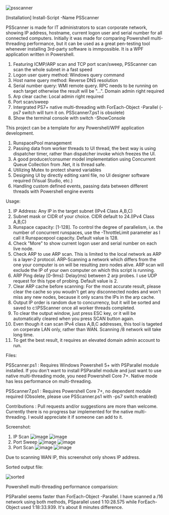![psscanner](https://user-images.githubusercontent.com/57880343/115976871-26e85500-a527-11eb-82e4-b7d1b768056e.png)

[Installation]
Install-Script -Name PSScanner

PSScanner is made for IT administrators to scan corporate network, showing IP address, hostname, current logon user and serial number for all connected computers. Initially it was made for comparing Powershell multi-threading performance, but it can be used as a great pen-testing tool whenever installing 3rd-party software is immpossible.
It is a WPF application written in Powershell.

1. Featuring ICMP/ARP scan and TCP port scan/sweep, PSScanner can scan the whole subnet in a fast speed
2. Logon user query method: Windows query command
3. Host name query method: Reverse DNS resolution
4. Serial number query: WMI remote query. RPC needs to be running on each target otherwise the result will be "...". Domain admin right required
5. Arp clear cache: Local admin right required
6. Port scan/sweep
7. Intergrated PS7+ native multi-threading with ForEach-Object -Parallel (-ps7 switch will turn it on. PSScanner7.ps1 is obsolete)
8. Show the terminal console with switch -ShowConsole

This project can be a template for any Powershell/WPF application development.

1) RunspacePool management
2) Passing data from worker threads to UI thread, the best way is using dispatcher timer, rather than dispatcher invoke which freezes the UI.
3) A good producer/consumer model implementation using Concurrent Queue Collection from .Net, it is thread safe.
4) Utilizing Mutex to protect shared variables
5) Designing UI by directly editing xaml file, no UI designer software required (Visual Studio, etc.)
6) Handling custom defined events, passing data between different threads with Powershell engine events

Usage:

1) IP Address: Any IP in the target subnet (IPv4 Class A,B,C)
2) Subnet mask or CIDR of your choice. CIDR default to 24.(IPv4 Class A,B,C)
3) Runspace capacity: [1-128]. To control the degree of parallelism, i.e. the number of concurrent runspaces, use the -ThrottleLimit parameter as I call it Runspacepool capacity. Default value is 128.
4) Check "More" to show current logon user and serial number on each live node.
5) Check ARP to use ARP scan. This is limited to the local network as ARP is a layer-2 protocol. ARP-Scanning a network which differs from the one your computer is on will be resulting zero nodes alive. ARP scan will exclude the IP of your own computer on which this script is running.
6) ARP Ping delay [0-9ms]: Delay(ms) between 2 arp probes. I use UDP request for this type of probing. Default value is 2.
7) Clear ARP cache before scanning: For the most accurate result, please clear the cache so you woudn't get any disconnected nodes and won't miss any new nodes, because it only scans the IPs in the arp cache.
8) Output IP order is random due to concurrency, but it will be sorted and saved to c:\PSScanner once all worker threads completed.
9) To clear the output window, just press ESC key, or it will be automatically cleared when you press SCAN button again.
10) Even though it can scan IPv4 class A,B,C addresses, this tool is tageted on corperate LAN only, rather than WAN. Scanning /8 network will take long time.
11) To get the best result, it requires an elevated domain admin account to run.

Files:

PSScanner.ps1  : Requires Windows Powershell 5+ with PSParallel module installed. If you don't want to install PSParallel module and just want to use native multi-threading mode, you need Powershell Core 7+. Native mode has less performance on multi-threading.

PSScanner7.ps1  : Requires Powershell Core 7+, no dependent module required (Obsolete, please use PSScanner.ps1 with -ps7 switch enabled)

Contributions : Pull requests and/or suggestions are more than welcome. Currently there is no progress bar implemented for the native multi-threading. I would appreciate it if someone can add to it.

Screenshot:
1. IP Scan
![image](https://user-images.githubusercontent.com/57880343/188029021-f4e9d8f0-917d-429a-8d8d-52457fbbc10a.png)
![image](https://user-images.githubusercontent.com/57880343/188029887-4b086c93-5a37-4c3b-a5d8-8e3d57295fe9.png)
2. Port Sweep
![image](https://user-images.githubusercontent.com/57880343/188029191-e77bdf70-ff7c-463d-b859-2bf93cc80afe.png)
![image](https://user-images.githubusercontent.com/57880343/188030046-6fd40cc9-0bc9-45ed-81fa-a7a91a59c331.png)
2. Port Scan
![image](https://user-images.githubusercontent.com/57880343/188029434-3236fa0e-cd1f-4da9-be64-9c53c4c38cc8.png)
![image](https://user-images.githubusercontent.com/57880343/188030296-898d7cfa-779b-4bfd-b002-ca006caaf57c.png)

Due to scanning WAN IP, this screenshot only shows IP address.

Sorted output file:

![sorted](https://user-images.githubusercontent.com/57880343/115995150-ede3cb00-a58e-11eb-97ac-6bcc9e8552ce.PNG)

Powershell multi-threading performance comparision:

PSParallel seems faster than ForEach-Object -Parallel. I have scanned a /16 network using both methods, PSparallel used 1:10:28.575 while ForEach-Object used 1:18:33.939. It's about 8 minutes difference.